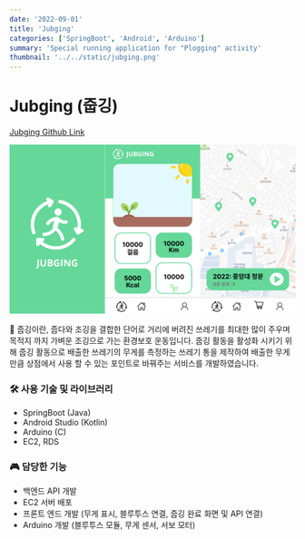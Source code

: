 ```yaml
---
date: '2022-09-01'
title: 'Jubging'
categories: ['SpringBoot', 'Android', 'Arduino']
summary: 'Special running application for "Plogging" activity'
thumbnail: '../../static/jubging.png'
---
```


# Jubging (줍깅)

<a href="https://github.com/JUBGING">
Jubging Github Link
</a>

![jubging_ui](../../static/jubging_ui.png)

🚮 줍깅이란, 줍다와 조깅을 결합한 단어로 거리에 버려진 쓰레기를 최대한 많이 주우며 목적지 까지 가벼운 조깅으로 가는 환경보호 운동입니다. 줍깅 활동을 활성화 시키기 위해 줍깅 활동으로 배출한 쓰레기의 무게를 측정하는 쓰레기 통을 제작하여 배출한 무게 만큼 상점에서 사용 할 수 있는 포인트로 바꿔주는 서비스를 개발하였습니다.

### 🛠️ 사용 기술 및 라이브러리

- SpringBoot (Java)
- Android Studio (Kotlin)
- Arduino (C)
- EC2, RDS

### 🎮 담당한 기능

- 백엔드 API 개발
- EC2 서버 배포
- 프론트 엔드 개발 (무게 표시, 블루투스 연결, 줍깅 완료 화면 및 API 연결)
- Arduino 개발 (블루투스 모듈, 무게 센서, 서보 모터)

